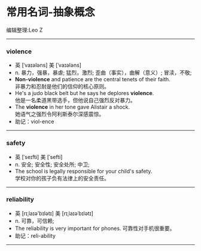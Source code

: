 常用名词-抽象概念
====================

编辑整理:Leo Z
***
### violence
* 英 [ˈvaɪələns]   美 [ˈvaɪələns]
* n.  暴力，强暴，暴虐; 猛烈，激烈; 歪曲（事实），曲解（意义）; 冒渎，不敬;
* **Non-violence** and patience are the central tenets of their faith.  
非暴力和忍耐是他们的信仰的核心原则。
* He's a judo black belt but he says he deplores **violence**.  
他是一名柔道黑带选手，但他说自己强烈反对暴力。
* The **violence** in her tone gave Alistair a shock.  
她语气之强烈令阿利斯泰尔深感震惊。
* 助记：viol-ence
***
### safety 
* 英 [ˈseɪfti]   美 [ˈsefti] 
* n.  安全; 安全性; 安全处所; 中卫;
* The school is legally responsible for your child's safety.  
学校对你的孩子负有法律上的安全责任。


***
### reliability 
* 英 [rɪˌlaɪə'bɪlətɪ]  美 [rɪˌlaɪəˈbɪlətɪ] 
* n.  可靠，可信赖;
* The reliability is very important for phones. 可靠性对手机很重要。
* 助记：reli-ability

***